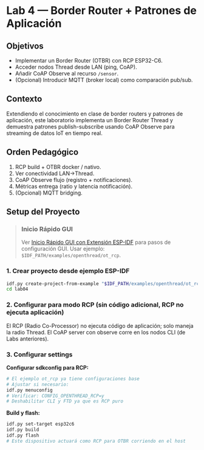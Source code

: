 # Lab 4 — Border Router + Patrones de Aplicación

## Objetivos
- Implementar un Border Router (OTBR) con RCP ESP32-C6.
- Acceder nodos Thread desde LAN (ping, CoAP).
- Añadir CoAP Observe al recurso `/sensor`.
- (Opcional) Introducir MQTT (broker local) como comparación pub/sub.

## Contexto
Extendiendo el conocimiento en clase de border routers y patrones de aplicación, este laboratorio implementa un Border Router Thread y demuestra patrones publish-subscribe usando CoAP Observe para streaming de datos IoT en tiempo real.

## Orden Pedagógico
1. RCP build + OTBR docker / nativo.
2. Ver conectividad LAN→Thread.
3. CoAP Observe flujo (registro + notificaciones).
4. Métricas entrega (ratio y latencia notificación).
5. (Opcional) MQTT bridging.

## Setup del Proyecto

> ### Inicio Rápido GUI
> Ver [Inicio Rápido GUI con Extensión ESP-IDF](../doc/setup.md#inicio-rapido-con-extension-esp-idf) para pasos de configuración GUI.
> Usar ejemplo: `$IDF_PATH/examples/openthread/ot_rcp`.

### 1. Crear proyecto desde ejemplo ESP-IDF
```bash
idf.py create-project-from-example "$IDF_PATH/examples/openthread/ot_rcp" lab04
cd lab04
```

### 2. Configurar para modo RCP (sin código adicional, RCP no ejecuta aplicación)

El RCP (Radio Co-Processor) no ejecuta código de aplicación; solo maneja la radio Thread.
El CoAP server con observe corre en los nodos CLI (de Labs anteriores).

### 3. Configurar settings

**Configurar sdkconfig para RCP:**
```bash
# El ejemplo ot_rcp ya tiene configuraciones base
# Ajustar si necesario:
idf.py menuconfig
# Verificar: CONFIG_OPENTHREAD_RCP=y
# Deshabilitar CLI y FTD ya que es RCP puro
```

**Build y flash:**
```bash
idf.py set-target esp32c6
idf.py build
idf.py flash
# Este dispositivo actuará como RCP para OTBR corriendo en el host
```
